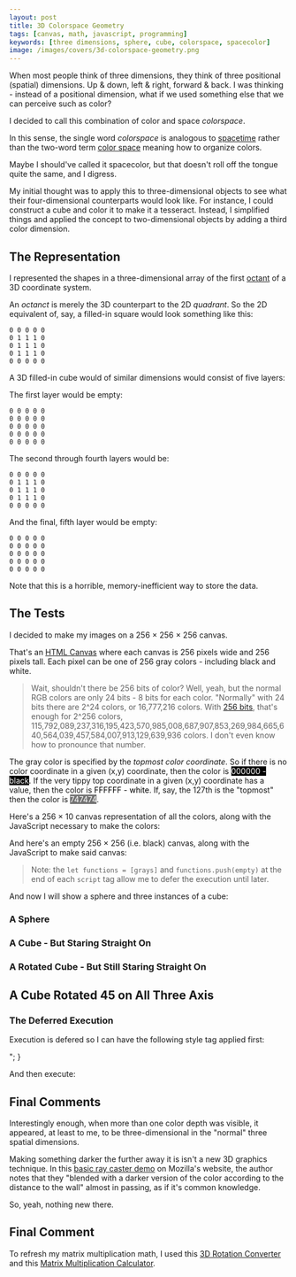 ```yaml
---
layout: post
title: 3D Colorspace Geometry
tags: [canvas, math, javascript, programming]
keywords: [three dimensions, sphere, cube, colorspace, spacecolor]
image: /images/covers/3d-colorspace-geometry.png
---
```


When most people think of three dimensions, they think of three positional (spatial) dimensions. Up & down, left & right, forward & back. I was thinking - instead of a positional dimension, what if we used something else that we can perceive such as color?

I decided to call this combination of color and space *colorspace*.

In this sense, the single word *colorspace* is analogous to [spacetime](https://en.wikipedia.org/wiki/Spacetime) rather than the two-word term [color space](https://en.wikipedia.org/wiki/Color_space) meaning how to organize colors.

Maybe I should've called it spacecolor, but that doesn't roll off the tongue quite the same, and I digress.

My initial thought was to apply this to three-dimensional objects to see what their four-dimensional counterparts would look like. For instance, I could construct a cube and color it to make it a tesseract. Instead, I simplified things and applied the concept to two-dimensional objects by adding a third color dimension.

## The Representation

I represented the shapes in a three-dimensional array of the first [octant](https://en.wikipedia.org/wiki/Octant_%28solid_geometry%29) of a 3D coordinate system.

An *octanct* is merely the 3D counterpart to the 2D *quadrant*. So the 2D equivalent of, say, a filled-in square would look something like this:

    0 0 0 0 0
    0 1 1 1 0
    0 1 1 1 0
    0 1 1 1 0
    0 0 0 0 0

A 3D filled-in cube would of similar dimensions would consist of five layers:

The first layer would be empty:

    0 0 0 0 0
    0 0 0 0 0
    0 0 0 0 0
    0 0 0 0 0
    0 0 0 0 0

The second through fourth layers would be:

    0 0 0 0 0
    0 1 1 1 0
    0 1 1 1 0
    0 1 1 1 0
    0 0 0 0 0

And the final, fifth layer would be empty:

    0 0 0 0 0
    0 0 0 0 0
    0 0 0 0 0
    0 0 0 0 0
    0 0 0 0 0

Note that this is a horrible, memory-inefficient way to store the data.

## The Tests

I decided to make my images on a 256 × 256 × 256 canvas.

That's an [HTML Canvas](https://developer.mozilla.org/en-US/docs/Web/API/Canvas_API) where each canvas is 256 pixels wide and 256 pixels tall. Each pixel can be one of 256 gray colors - including black and white.

> Wait, shouldn't there be 256 bits of color? Well, yeah, but the normal RGB colors are only 24 bits - 8 bits for each color. "Normally" with 24 bits there are 2^24 colors, or 16,777,216 colors. With [256 bits](https://en.wikipedia.org/wiki/256-bit_computing), that's enough for 2^256 colors, 115,792,089,237,316,195,423,570,985,008,687,907,853,269,984,665,640,564,039,457,584,007,913,129,639,936 colors. I don't even know how to pronounce that number.

The gray color is specified by the *topmost color coordinate*. So if there is no color coordinate in a given (x,y) coordinate, then the color is <span style="background-color: #000000; color: white">000000 - black</span>. If the very tippy top coordinate in a given (x,y) coordinate has a value, then the color is <span style="background-color: #FFFFFF; color: black">FFFFFF - white</span>. If, say, the 127th is the "topmost" then the color is <span style="background-color: #747474; color: white">747474</span>.

Here's a 256 × 10 canvas representation of all the colors, along with the JavaScript necessary to make the colors:

<canvas id="grays" width="256" height="10"></canvas>

<script>
let grays = () => {
    let canvas = document.getElementById('grays')
    let ctx = canvas.getContext('2d')

    for (let i = 0; i < 256; i++) {
        ctx.fillStyle = `rgb(${i},${i},${i})`
        ctx.fillRect(i, 0, 1, 10)
    }
}

let functions = [grays]
</script>

And here's an empty 256 × 256 (i.e. black) canvas, along with the JavaScript to make said canvas:

<canvas id="empty" width="256" height="256"></canvas>

<script>
let empty = () => {
    let canvas = document.getElementById('empty')
    let ctx = canvas.getContext('2d')

    let space = Array.from({length: 256}, 
            () => Array.from({length: 256}, 
            () => Array.from({length: 256}, () => 0)))
   
    for (let x = 0; x < space.length; x++) {
        for (let y = 0; y < space[x].length; y++) {
            let color = space[x][y].reduce((color, position) => (color << 1) + position)
            ctx.fillStyle = `rgb(${color},${color},${color})`
            ctx.fillRect(x, y, 1, 1)
        }
    }
}

functions.push(empty)
</script>

> Note: the `let functions = [grays]` and `functions.push(empty)` at the end of each `script` tag allow me to defer the execution until later.

And now I will show a sphere and three instances of a cube:

### A Sphere

<canvas id="sphere" width="256" height="256"></canvas>

<script>
let sphere = () => {
    let canvas = document.getElementById('sphere')
    let ctx = canvas.getContext('2d')

    let size = 256

    let space = Array.from({length: size}, 
            () => Array.from({length: size},
            () => 0))

    let radiusSquared = Math.floor((size / 2) * (size / 2))
    let center = size / 2

    let isSpherePoint = (x,y,c) => (x - center) * (x - center)
                                     + (y - center) * (y - center) 
                                     + (c - center) * (c - center)
                                     < radiusSquared

    for (let x = 0; x < space.length; x++) {
        for (let y = 0; y < space[x].length; y++) {
            for (let c = 0; c < 256; c++) {
                if (isSpherePoint(x,y,c)) {
                    space[x][y] = Math.max(c, space[x][y])
                }
            }
        }
    }
   
    for (let x = 0; x < space.length; x++) {
        for (let y = 0; y < space[x].length; y++) {
            let color = space[x][y]
            ctx.fillStyle = `rgb(${color},${color},${color})`
            ctx.fillRect(x, y, 1, 1)
        }
    }
}

functions.push(sphere)
</script>

### A Cube - But Staring Straight On

<canvas id="cube" width="256" height="256"></canvas>

<script>
let cube = () => {
    let canvas = document.getElementById('cube')
    let ctx = canvas.getContext('2d')

    let space = Array.from({length: 256}, 
            () => Array.from({length: 256}, 
            () => 0))

    let isCubePoint = (x,y,c) => x > 50 && x < 206
                                && y > 50 && y < 206
                                && c > 50 && c < 206

    for (let x = 0; x < space.length; x++) {
        for (let y = 0; y < space[x].length; y++) {
            for (let c = 0; c < 256; c++) {
                if (isCubePoint(x,y,c)) {
                    space[x][y] = Math.max(c, space[x][y])
                }
            }
        }
    }

    for (let x = 0; x < space.length; x++) {
        for (let y = 0; y < space[x].length; y++) {
            let color = space[x][y]
            ctx.fillStyle = `rgb(${color},${color},${color})`
            ctx.fillRect(x, y, 1, 1)
        }
    }
}

functions.push(cube)
</script>

### A Rotated Cube - But Still Staring Straight On

<canvas id="rotatedCube" width="256" height="256"></canvas>

<script>
let rotatedCube = () => {
    let canvas = document.getElementById('rotatedCube')
    let ctx = canvas.getContext('2d')

    let space = Array.from({length: 256}, 
            () => Array.from({length: 256}, 
            () => 0))

    let center = 256 / 2

    let isCubePoint = (x,y,c) => x > 50 && x < 206
                        && y > 50 && y < 206
                        && c > 50 && c < 206

    let rotatedCoords = (x,y,c) => {
        let tx = x - center
        let ty = y - center
        let tc = c - center

        let rotx = 0.707 * tx - 0.707 * ty + 0 * tc
        let roty = 0.707 * tx + 0.707 * ty + 0 * tc
        let rotc = 0 * tx - 0 * ty + 1 * tc

        let newx = rotx + center
        let newy = roty + center
        let newc = rotc + center

        return {x: Math.floor(newx), y: Math.floor(newy), c: Math.floor(newc)}
    }

    for (let x = 0; x < space.length; x++) {
        for (let y = 0; y < space[x].length; y++) {
            for (let c = 0; c < 256; c++) {
                if (isCubePoint(x,y,c)) {
                    let coords = rotatedCoords(x,y,c)
                    space[coords.x][coords.y] = Math.max(coords.c, space[coords.x][coords.y])
                }
            }
        }
    }

    for (let x = 0; x < space.length; x++) {
        for (let y = 0; y < space[x].length; y++) {
            let color = space[x][y]
            ctx.fillStyle = `rgb(${color},${color},${color})`
            ctx.fillRect(x, y, 1, 1)
        }
    }
}

functions.push(rotatedCube)
</script>

## A Cube Rotated 45 on All Three Axis

<canvas id="rotatedCube2" width="256" height="256"></canvas>

<script>
let rotatedCube2 = () => {
    let canvas = document.getElementById('rotatedCube2')
    let ctx = canvas.getContext('2d')

    let space = Array.from({length: 256}, 
            () => Array.from({length: 256}, 
            () => 0))

    let center = 256 / 2

    let isCubePoint = (x,y,c) => x > 50 && x < 206
                        && y > 50 && y < 206
                        && c > 50 && c < 206

    let rotatedCoords = (x,y,c) => {
        let tx = x - center
        let ty = y - center
        let tc = c - center

        let rotx = 0.473 * tx - 0.301 * ty + 0.828 * tc
        let roty = 0.828 * tx + 0.473 * ty - 0.301 * tc
        let rotc = -0.301 * tx - 0.828 * ty + 0.473 * tc

        let newx = rotx + center
        let newy = roty + center
        let newc = rotc + center

        return {x: Math.floor(newx), y: Math.floor(newy), c: Math.floor(newc)}
    }

    for (let x = 0; x < space.length; x++) {
        for (let y = 0; y < space[x].length; y++) {
            for (let c = 0; c < 256; c++) {
                if (isCubePoint(x,y,c)) {
                    let coords = rotatedCoords(x,y,c)
                    space[coords.x][coords.y] = Math.max(coords.c, space[coords.x][coords.y])
                }
            }
        }
    }

    for (let x = 0; x < space.length; x++) {
        for (let y = 0; y < space[x].length; y++) {
            let color = space[x][y]
            ctx.fillStyle = `rgb(${color},${color},${color})`
            ctx.fillRect(x, y, 1, 1)
        }
    }
}

functions.push(rotatedCube2)
</script>

### The Deferred Execution

Execution is defered so I can have the following style tag applied first:

<style>
article div.entry canvas {
    border: 1px solid black;
}

article div.entry script, article div.entry style {
    display: block;
    white-space: pre;
    font-family:'Courier New', Courier, monospace;
}

article div.entry script:before {
    content: "<script>";
}

article div.entry script:after {
    content: "</script>";
}

article div.entry style:before {
    content: "<style>";
}

article div.entry style:after {
    content: "</style>";
}
</style>

And then execute:

<script>
functions.forEach(f => f())
</script>

## Final Comments

Interestingly enough, when more than one color depth was visible, it appeared, at least to me, to be three-dimensional in the "normal" three spatial dimensions.

Making something darker the further away it is isn't a new 3D graphics technique. In this [basic ray caster demo](https://developer.mozilla.org/en-US/docs/Web/API/Canvas_API/A_basic_ray-caster) on Mozilla's website, the author notes that they "blended with a darker version of the color according to the distance to the wall" almost in passing, as if it's common knowledge.

So, yeah, nothing new there.

## Final Comment

To refresh my matrix multiplication math, I used this [3D Rotation Converter](https://www.andre-gaschler.com/rotationconverter/) and this [Matrix Multiplication Calculator](https://matrix.reshish.com/multCalculation.php).